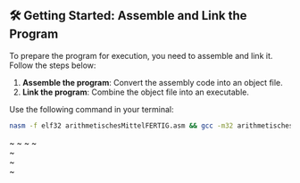 ## 🛠️   Getting Started: Assemble and Link the Program

To prepare the program for execution, you need to assemble and link it. Follow the steps below:

1. **Assemble the program**: Convert the assembly code into an object file.
2. **Link the program**: Combine the object file into an executable.

Use the following command in your terminal:

```sh
nasm -f elf32 arithmetischesMittelFERTIG.asm && gcc -m32 arithmetischesMittelFERTIG.o -o arithmetischesMittelFERTIG.out && ./arithmetischesMittelFERTIG.out
```
~
~
~
~                                                                                                        
~                                                                                                        
~                                                                                                        
~                                        
